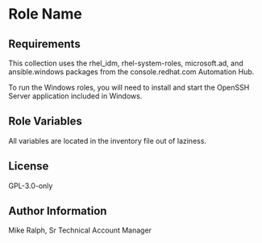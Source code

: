 Role Name
=========



Requirements
------------

This collection uses the rhel_idm, rhel-system-roles, microsoft.ad, and ansible.windows packages from the console.redhat.com Automation Hub.

To run the Windows roles, you will need to install and start the OpenSSH Server application included in Windows.



Role Variables
--------------

All variables are located in the inventory file out of laziness. 



License
-------

GPL-3.0-only



Author Information
------------------

Mike Ralph, Sr Technical Account Manager
